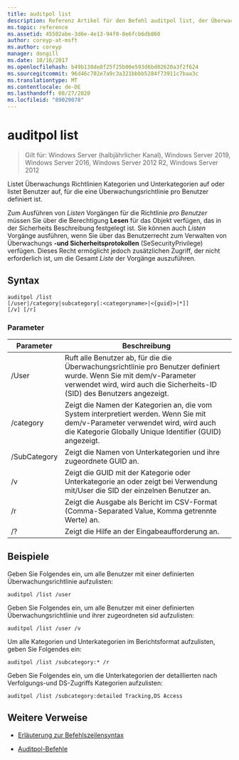 ```yaml
---
title: auditpol list
description: Referenz Artikel für den Befehl auditpol list, der Überwachungs Richtlinien Kategorien und Unterkategorien auflistet oder Benutzer auflistet, für die eine Überwachungsrichtlinie pro Benutzer definiert ist.
ms.topic: reference
ms.assetid: 45502abe-3d6e-4e13-94f0-8e6fcb6db860
author: coreyp-at-msft
ms.author: coreyp
manager: dongill
ms.date: 10/16/2017
ms.openlocfilehash: b49b138de8f25f25b00e593d6bd02620a3f2f624
ms.sourcegitcommit: 96d46c702e7a9c3a321bbbb5284f73911c7baa3c
ms.translationtype: MT
ms.contentlocale: de-DE
ms.lasthandoff: 08/27/2020
ms.locfileid: "89029078"
---
```

# <a name="auditpol-list"></a>auditpol list

> Gilt für: Windows Server (halbjährlicher Kanal), Windows Server 2019, Windows Server 2016, Windows Server 2012 R2, Windows Server 2012

Listet Überwachungs Richtlinien Kategorien und Unterkategorien auf oder listet Benutzer auf, für die eine Überwachungsrichtlinie pro Benutzer definiert ist.

Zum Ausführen von *Listen* Vorgängen für die Richtlinie *pro Benutzer* müssen Sie über die Berechtigung **Lesen** für das Objekt verfügen, das in der Sicherheits Beschreibung festgelegt ist. Sie können auch *Listen* Vorgänge ausführen, wenn Sie über das Benutzerrecht zum Verwalten von Überwachungs **-und Sicherheitsprotokollen** (SeSecurityPrivilege) verfügen. Dieses Recht ermöglicht jedoch zusätzlichen Zugriff, der nicht erforderlich ist, um die Gesamt *Liste* der Vorgänge auszuführen.

## <a name="syntax"></a>Syntax

```
auditpol /list
[/user|/category|subcategory[:<categoryname>|<{guid}>|*]]
[/v] [/r]
```

### <a name="parameters"></a>Parameter

| Parameter | Beschreibung |
| ------- | -------- |
| /User | Ruft alle Benutzer ab, für die die Überwachungsrichtlinie pro Benutzer definiert wurde. Wenn Sie mit dem/v-Parameter verwendet wird, wird auch die Sicherheits-ID (SID) des Benutzers angezeigt. |
| /category | Zeigt die Namen der Kategorien an, die vom System interpretiert werden. Wenn Sie mit dem/v-Parameter verwendet wird, wird auch die Kategorie Globally Unique Identifier (GUID) angezeigt. |
| /SubCategory | Zeigt die Namen von Unterkategorien und ihre zugeordnete GUID an. |
| /v | Zeigt die GUID mit der Kategorie oder Unterkategorie an oder zeigt bei Verwendung mit/User die SID der einzelnen Benutzer an. |
| /r | Zeigt die Ausgabe als Bericht im CSV-Format (Comma-Separated Value, Komma getrennte Werte) an. |
| /? | Zeigt die Hilfe an der Eingabeaufforderung an. |

## <a name="examples"></a>Beispiele

Geben Sie Folgendes ein, um alle Benutzer mit einer definierten Überwachungsrichtlinie aufzulisten:

```
auditpol /list /user
```

Geben Sie Folgendes ein, um alle Benutzer mit einer definierten Überwachungsrichtlinie und ihrer zugeordneten sid aufzulisten:

```
auditpol /list /user /v
```

Um alle Kategorien und Unterkategorien im Berichtsformat aufzulisten, geben Sie Folgendes ein:

```
auditpol /list /subcategory:* /r
```

Geben Sie Folgendes ein, um die Unterkategorien der detaillierten nach Verfolgungs-und DS-Zugriffs Kategorien aufzulisten:

```
auditpol /list /subcategory:detailed Tracking,DS Access
```

## <a name="additional-references"></a>Weitere Verweise

- [Erläuterung zur Befehlszeilensyntax](command-line-syntax-key.md)

- [Auditpol-Befehle](auditpol.md)
